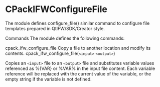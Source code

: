   

# CPackIFWConfigureFile  
The module defines configure_file() similar command to
configure file templates prepared in QtIFW/SDK/Creator style.  


Commands
The module defines the following commands:


cpack_ifw_configure_file
Copy a file to another location and modify its contents.
cpack_ifw_configure_file(```<input>``` ```<output>```)


Copies an ```<input>``` file to an ```<output>``` file and substitutes variable
values referenced as %{VAR} or %VAR% in the input file content.
Each variable reference will be replaced with the current value of the
variable, or the empty string if the variable is not defined.

  


